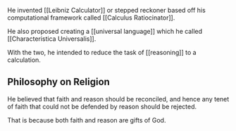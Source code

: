 He invented [[Leibniz Calculator]] or stepped reckoner based off his computational framework called [[Calculus Ratiocinator]].

He also proposed creating a [[universal language]] which he called [[Characteristica Universalis]].

With the two, he intended to reduce the task of [[reasoning]] to a calculation.

## Philosophy on Religion

He believed that faith and reason should be reconciled, and hence any tenet of faith that could not be defended by reason should be rejected.

That is because both faith and reason are gifts of God.